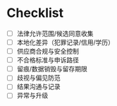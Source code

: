 # Checklist

- [ ] 法律允许范围/候选同意收集
- [ ] 本地化差异（犯罪记录/信用/学历）
- [ ] 供应商合规与安全控制
- [ ] 不合格标准与申诉路径
- [ ] 留痕/数据销毁与留存期限
- [ ] 歧视与偏见防范
- [ ] 结果沟通与记录
- [ ] 异常与升级
